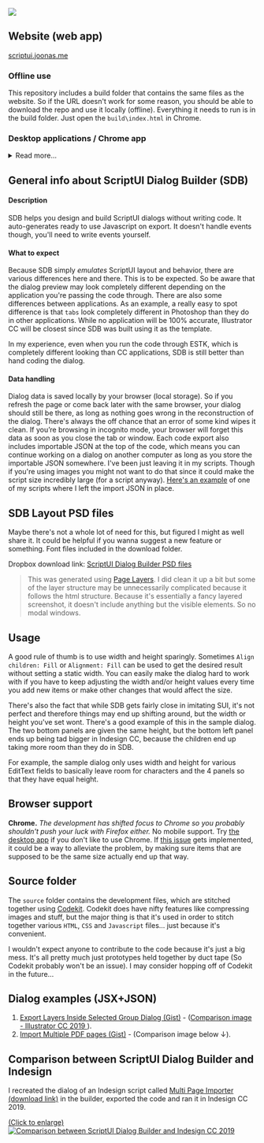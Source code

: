 [![](https://github.com/joonaspaakko/ScriptUI-Dialog-Builder-Joonas/blob/master/source/wiki-images/github-cover.png?raw=true)](https://scriptui.joonas.me)

## Website (web app)

[scriptui.joonas.me](https://scriptui.joonas.me)

### Offline use

This repository includes a build folder that contains the same files as the website. So if the URL doesn't work for some reason, you should be able to download the repo and use it locally (offline). Everything it needs to run is in the build folder. Just open the `build\index.html` in Chrome.

### Desktop applications / Chrome app

<details><summary>Read more...</summary>
  
The desktop apps won't work offline since each version of the app is only loading up the website and not a full fledged desktop app. The desktop applications are only trying to fill a small slot of convenience.

[**Download desktop applications** (Dropbox link)](https://www.dropbox.com/sh/4wy71qv8e08deh1/AADJYT4BJRQQuJvVjl5CaYgUa?dl=0).

> The desktop apps were created using an online tool that converts websites into desktop applications: [Web2Desk](https://desktop.appmaker.xyz/). They don’t seem to mention it anywhere as far as I know, but I believe Web2Desk uses [Electron](https://electronjs.org/) to create the desktop app that simply displays the chosen website (`https://scriptui.joonas.me`) using Chromium. Also, I believe they inject their own google analytics. SDB by itself doesn't gather any data. 

**Chrome App**

The download folder also includes a Chrome App. The great thing about it is that you can sync it to other computers. The downside is that it's tied to Chrome.

[**Download desktop applications** (Dropbox link)](https://www.dropbox.com/sh/4wy71qv8e08deh1/AADJYT4BJRQQuJvVjl5CaYgUa?dl=0).


**Desktop app pros**

- If you’re knee deep in the Windows ecosystem and a devout user of Internet Explorer _(or any browser that is not Chrome)_, this desktop application has got your back since it uses Chromium to display the website.
- You don't have to worry about losing progress if you wipe your browser's browsing history. Although it may be good to know the app does allow you to do that too if the need arises.
- You get an Icon in your desktop you can use to launch the web app
- You get to use the web app in its own window

**Desktop app cons**

- Can't be used offline
- There is a tiny hiccup on Windows. In Windows, the `Alt` key shows the top menu... and especially if you're duplicating items, the structure panel may shift vertically causing you to drop the item in the wrong place.
- For some reason, the icons look kinda terrible, but since these apps are generated using a 3rd party tool, there's nothing to be done about it.

</details>

## General info about ScriptUI Dialog Builder (SDB)

#### Description

SDB helps you design and build ScriptUI dialogs without writing code. It auto-generates ready to use Javascript on export. It doesn't handle events though, you'll need to write events yourself.

#### What to expect

Because SDB simply _emulates_ ScriptUI layout and behavior, there are various differences here and there. This is to be expected. So be aware that the dialog preview may look completely different depending on the application you're passing the code through. There are also some differences between applications. As an example, a really easy to spot difference is that `tabs` look completely different in Photoshop than they do in other applications. While no application will be 100% accurate, Illustrator CC will be closest since SDB was built using it as the template.

In my experience, even when you run the code through ESTK, which is completely different looking than CC applications, SDB is still better than hand coding the dialog.

#### Data handling

Dialog data is saved locally by your browser (local storage). So if you refresh the page or come back later with the same browser, your dialog should still be there, as long as nothing goes wrong in the reconstruction of the dialog. There's always the off chance that an error of some kind wipes it clean. If you’re browsing in incognito mode, your browser will forget this data as soon as you close the tab or window. Each code export also includes importable JSON at the top of the code, which means you can continue working on a dialog on another computer as long as you store the importable JSON somewhere. I've been just leaving it in my scripts. Though if you're using images you might not want to do that since it could make the script size incredibly large (for a script anyway). [Here's an example](https://github.com/joonaspaakko/Photoshop-Rename-Layers-Script/blob/59e725e3830e3567b7c1f5ef3d45af3b2a9ee03e/Rename%20Layers.jsx#L272) of one of my scripts where I left the import JSON in place.

## SDB Layout PSD files

Maybe there's not a whole lot of need for this, but figured I might as well share it. It could be helpful if you wanna suggest a new feature or something. Font files included in the download folder.

Dropbox download link: [ScriptUI Dialog Builder PSD files](https://www.dropbox.com/sh/htrtgdiv2rauyuw/AABo7Z4HHL9-RR4LOmSu7RuHa?dl=0)

> This was generated using [Page Layers](https://www.pagelayers.com/). I did clean it up a bit but some of the layer structure may be unnecessarily complicated because it follows the html structure. Because it's essentially a fancy layered screenshot, it doesn't include anything but the visible elements. So no modal windows.

## Usage

A good rule of thumb is to use width and height sparingly. Sometimes `Align children: Fill` or `Alignment: Fill` can be used to get the desired result without setting a static width. You can easily make the dialog hard to work with if you have to keep adjusting the width and/or height values every time you add new items or make other changes that would affect the size. 

There's also the fact that while SDB gets fairly close in imitating SUI, it's not perfect and therefore things may end up shifting around, but the width or height you've set wont. There's a good example of this in the sample dialog. The two bottom panels are given the same height, but the bottom left panel ends up being tad bigger in Indesign CC, because the children end up taking more room than they do in SDB.

For example, the sample dialog only uses width and height for various EditText fields to basically leave room for characters and the 4 panels so that they have equal height.

## Browser support

**Chrome.** _The development has shifted focus to Chrome so you probably shouldn't push your luck with Firefox either._ No mobile support. Try [the desktop app](https://github.com/joonaspaakko/ScriptUI-Dialog-Builder-Joonas/#desktop-applications) if you don't like to use Chrome. If [this issue](https://github.com/joonaspaakko/ScriptUI-Dialog-Builder-Joonas/issues/26) gets implemented, it could be a way to alleviate the problem, by making sure items that are supposed to be the same size actually end up that way. 

## Source folder

The `source`  folder contains the development files, which are stitched together using [Codekit](https://codekitapp.com/). Codekit does have nifty features like compressing images and stuff, but the major thing is that it's used in order to stitch together various `HTML`, `CSS` and `Javascript` files... just because it's convenient.

I wouldn't expect anyone to contribute to the code because it's just a big mess. It's all pretty much just prototypes held together by duct tape (So Codekit probably won't be an issue). I may consider hopping off of Codekit in the future...

## Dialog examples (JSX+JSON)

1. [Export Layers Inside Selected Group Dialog (Gist)](https://gist.github.com/joonaspaakko/29c8bc6321fdb76b8fd6daa32745724e) - ([Comparison image - Illustrator CC 2019 ](https://github.com/joonaspaakko/ScriptUI-Dialog-Builder-Joonas/blob/master/source/wiki-images/export-layers-inside-selected-group-dialog.png?raw=true)).
2. [Import Multiple PDF pages (Gist)](https://gist.github.com/joonaspaakko/3752836f282819949d5d0ab7268007dd) - (Comparison image below ↓).

## Comparison between ScriptUI Dialog Builder and Indesign

I recreated the dialog of an Indesign script called [Multi Page Importer (download link)](http://indesignsecrets.com/downloads/MultiPageImporter2.5-CS5.zip) in the builder, exported the code and ran it in Indesign CC 2019.

[(Click to enlarge)](https://github.com/joonaspaakko/ScriptUI-Dialog-Builder-Joonas/blob/master/wiki-images/dialog-comparison-Import-multiple-pdf-pages.png?raw=true)
[![Comparison between ScriptUI Dialog Builder and Indesign CC 2019](https://github.com/joonaspaakko/ScriptUI-Dialog-Builder-Joonas/blob/master/source/wiki-images/dialog-comparison-Import-multiple-pdf-pages.png?raw=true)](https://github.com/joonaspaakko/ScriptUI-Dialog-Builder-Joonas/blob/master/wiki-images/dialog-comparison-Import-multiple-pdf-pages.png?raw=true)
